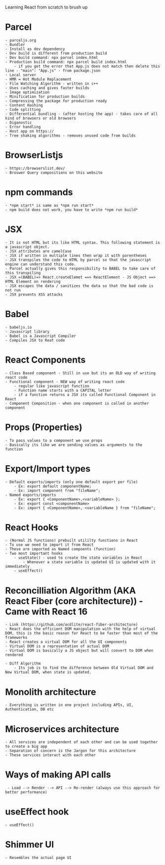 Learning React from scratch to brush up 

# Parcel
    - parceljs.org
    - Bundler
    - Install as dev dependency
    - Dev build is different from production build
    - Dev build command: npx parcel index.html
    - Production build command: npx parcel build index.html
        - if you get the error that App.js does not match then delete this line - "main": "App.js" - from package.json
    - Local server
    - HMR = Hot Module Replacement
    - File Watching Algorithm - written in c++
    - Uses caching and gives faster builds
    - Image optimization
    - Minification for production builds
    - Compressing the package for production ready
    - Content Hashing
    - Code splitting
    - Differential bundling - (after hosting the app) - takes care of all kind of browsers or old browsers
    - Diganostic
    - Error handling
    - Host app on https://
    - Tree shaking algorithms - removes unused code from builds



# BrowserListjs
    - https://browserslist.dev/
    - Broswer Query compositions on this website

# npm commands
    - *npm start* is same as *npm run start*
    - npm build does not work, you have to write *npm run build*
# JSX
    - It is not HTML but its like HTML syntax. This following statement is a javascript object.
    - JSX attributes are camelCase
    - JSX if written in multiple lines then wrap it with parentheses
    - JSX transpiles the code to HTML by parcel so that the javascript engine can understand this code.
    - Parcel actually gives this responsibility to BABEL to take care of this transpiling
    - JSX =(BABEL)=> React.createElemet ==> ReactElement - JS Object ==> HTML Element on rendering
    - JSX escapes the data / sanitizes the data so that the bad code is not run
    - JSX prevents XSS attacks
# Babel
    - babeljs.io
    - Javascript library
    - Babel is a Javascript Compiler
    - Compiles JSX to Reat code

# React Components
    - Class Based component - Still in use but its an OLD way of writing react code
    - Functional component - NEW way of writing react code
        - regular like javascript function
        - Function name starts with a CAPITAL letter
        - if a function returns a JSX its called Functional Component in React
    - Component Composition - when one component is called in another component

# Props (Properties)
    - To pass values to a component we use props
    - Basically its like we are sending values as arguments to the function

# Export/Import types
    - Default exports/imports (only one default export per file) 
        - Ex: export default componentName;
        - Ex: import component from "fileName";
    - Named exports/imports
        - Ex: export { <ComponentName>,<variableName> };
        - Ex: export const <componentName>
        - Ex: import { <ComponentName>, <variableName } from "fileName";

# React Hooks
    - (Normal JS functions) prebuilt utililty functions in React
    - To use we need to import it from React
    - These are imported as Named compoents (function)
    - Two most important hooks
        - useState() - used to create the state variables in React
            - Whenever a state variable is updated UI is updated with it immediately
        - useEffect()

# Reconcilliation Algorithm (AKA React Fiber (core architecture)) - Came with React 16
    - Link (https://github.com/acdlite/react-fiber-architecture)
    - React does the efficient DOM manipulation with the help of virtual DOM, this is the basic reason for React to be faster than most of the frameworks
    - React creates a virtual DOM for all the UI components
    - Virtual DOM is a representation of actual DOM
    - Virtual DOM is basically a JS object but will convert to DOM when rendered

    - Diff Algorithm
        - Its job is to find the difference between Old Virtual DOM and New Virtual DOM, when state is updated.
    
# Monolith architecture
    - Everything is written in one project including APIs, UI, Authentication, DB etc

# Microservices architecture
    - All services are independent of each other and can be used together to create a big app
    - Separation of concern is the Jargon for this architecture
    - These services interact with each other

# Ways of making API calls
     - Load --> Render --> API --> Re-render (always use this approach for better performance)

# useEffect hook
    - useEffect() 

# Shimmer UI
    - Resembles the actual page UI
     